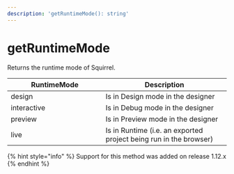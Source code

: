 ```yaml
---
description: 'getRuntimeMode(): string'
---
```


# getRuntimeMode

Returns the runtime mode of Squirrel.&#x20;

<table><thead><tr><th width="202">RuntimeMode</th><th>Description</th></tr></thead><tbody><tr><td>design</td><td>Is in Design mode in the designer</td></tr><tr><td>interactive</td><td>Is in Debug mode in the designer</td></tr><tr><td>preview</td><td>Is in Preview mode in the designer</td></tr><tr><td>live</td><td>Is in Runtime (i.e. an exported project being run in the browser)</td></tr></tbody></table>

{% hint style="info" %}
Support for this method was added on release 1.12.x
{% endhint %}

